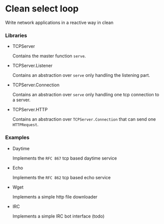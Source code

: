 # Clean select loop

Write network applications in a reactive way in clean

### Libraries

- TCPServer

	Contains the master function `serve`.
- TCPServer.Listener

	Contains an abstraction over `serve` only handling the listening part.
- TCPServer.Connection

	Contains an abstraction over `serve` only handling one tcp connection to a
	server.
- TCPServer.HTTP

	Contains an abstraction over `TCPServer.Connection` that can send one
	`HTTPRequest`.

### Examples

- Daytime

	Implements the `RFC 867` tcp based daytime service
- Echo

	Implements the `RFC 862` tcp based echo service
- Wget

	Implements a simple http file downloader
- IRC

	Implements a simple IRC bot interface (todo)
